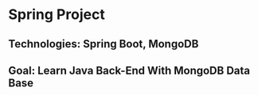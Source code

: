 # Spring Project
## Technologies: Spring Boot, MongoDB
## Goal: Learn Java Back-End With MongoDB Data Base
